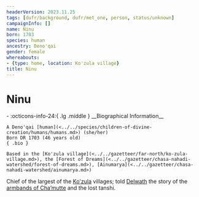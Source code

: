 ```yaml
---
headerVersion: 2023.11.25
tags: [dufr/background, dufr/met_one, person, status/unknown]
campaignInfo: []
name: Ninu
born: 1703
species: human
ancestry: Deno'qai
gender: female
whereabouts:
- {type: home, location: Ko'zula village}
title: Ninu
---
```

# Ninu
<div class="grid cards ext-narrow-margin ext-one-column" markdown>
- :octicons-info-24:{ .lg .middle } __Biographical Information__

    A Deno'qai [human](<../../species/children-of-divine-creation/humans/humans.md>) (she/her)  
    Born DR 1703 (46 years old)  
    { .bio }

    Based in the [Ko'zula village](<../../gazetteer/far-north/ko-zula-village.md>), the [Forest of Dreams](<../../gazetteer/chasa-nahadi-watershed/forest-of-dreams.md>), [Ainumarya](<../../gazetteer/chasa-nahadi-watershed/ainumarya.md>)
</div>


Chief of the largest of the [Ko'zula](<../../groups/deno-qai-tribes/northern-tribes/ko-zula.md>) villages; told [Delwath](<../pcs/dunmar-fellowship/delwath.md>) the story of the [armbands of Cha’mutte](<../../campaigns/dunmari-frontier/treasure/cha-muttes-shadow-armband.md>) and the lost tanshi.
